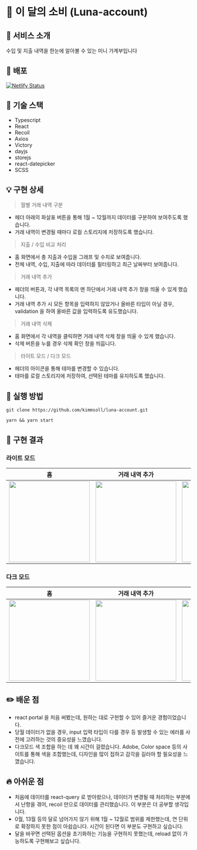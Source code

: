 # 💸 이 달의 소비 (Luna-account)

## 🙌 서비스 소개

수입 및 지출 내역을 한눈에 알아볼 수 있는 미니 가계부입니다

## 🚀 배포
[![Netlify Status](https://api.netlify.com/api/v1/badges/8c963488-351b-41d4-9152-60535ac564b2/deploy-status)](https://luna-account.netlify.app)

## 🔧 기술 스택

- Typescript
- React
- Recoil
- Axios
- Victory
- dayjs
- storejs
- react-datepicker
- SCSS

## 💡 구현 상세
> 월별 거래 내역 구분
- 헤더 아래의 화살표 버튼을 통해 1월 ~ 12월까지 데이터를 구분하여 보여주도록 했습니다.
- 거래 내역이 변경될 때마다 로컬 스토리지에 저장하도록 했습니다.

> 지출 / 수입 비교 처리
- 홈 화면에서 총 지출과 수입을 그래프 및 수치로 보여줍니다.
- 전체 내역, 수입, 지출에 따라 데이터를 필터링하고 최근 날짜부터 보여줍니다.

> 거래 내역 추가
- 헤더의 버튼과, 각 내역 목록의 맨 하단에서 거래 내역 추가 창을 띄울 수 있게 했습니다.
-  거래 내역 추가 시 모든 항목을 입력하지 않았거나 올바른 타입이 아닐 경우, validation 을 하여 올바른 값을 입력하도록 유도했습니다.

> 거래 내역 삭제
- 홈 화면에서 각 내역을 클릭하면 거래 내역 삭제 창을 띄울 수 있게 했습니다.
- 삭제 버튼을 누를 경우 삭제 확인 창을 띄웁니다.

> 라이트 모드 / 다크 모드
- 헤더의 아이콘을 통해 테마를 변경할 수 있습니다.
- 테마를 로컬 스토리지에 저장하여, 선택된 테마를 유지하도록 했습니다.

## 📌 실행 방법

```
git clone https://github.com/kimmsoll/luna-account.git
```

```
yarn && yarn start
```

## 📸 구현 결과
### 라이트 모드
| 홈 | 거래 내역 추가 | 거래 내역 삭제 |
|:---:|:---:|:---:|
|<img src="https://user-images.githubusercontent.com/62868465/172981620-90e15b37-46ab-49da-a879-0e392600a20b.gif" width="220" />|<img src="https://user-images.githubusercontent.com/62868465/172982051-158b8d6b-aba6-4b51-9462-960f67882af4.gif" width="220" />|<img src="https://user-images.githubusercontent.com/62868465/172982674-a5438c66-6eee-49c7-93c3-9f9d7e30d588.gif" width="220" />|

### 다크 모드
| 홈 | 거래 내역 추가 | 거래 내역 삭제 |
|:---:|:---:|:---:|
|<img src="https://user-images.githubusercontent.com/62868465/172983437-f91d9eec-393b-44c6-82e5-676172049dfd.gif" width="220" />|<img src="https://user-images.githubusercontent.com/62868465/172983731-8aacc6ea-c62d-4728-8b1d-fdcf2af2d2c6.gif" width="220" />|<img src="https://user-images.githubusercontent.com/62868465/172984099-6fbaeb27-c3c0-488b-9a4b-000b8d91e193.gif" width="220" />|

## ✏️ 배운 점
- react portal 을 처음 써봤는데, 원하는 대로 구현할 수 있어 즐거운 경험이었습니다.
- 당월 데이터가 없을 경우, input 입력 타입이 다를 경우 등 발생할 수 있는 에러를 사전에 고려하는 것의 중요성을 느꼈습니다.
- 다크모드 색 조합을 하는 데 꽤 시간이 걸렸습니다. Adobe, Color space 등의 사이트를 통해 색을 조합했는데, 디자인을 많이 접하고 감각을 길러야 할 필요성을 느꼈습니다.

## 🔥 아쉬운 점
- 처음에 데이터를 react-query 로 받아왔으나, 데이터가 변경될 때 처리하는 부분에서 난항을 겪어, recoil 만으로 데이터를 관리했습니다. 이 부분은 더 공부할 생각입니다.
- 0월, 13월 등의 달로 넘어가지 않기 위해 1월 ~ 12월로 범위를 제한했는데, 연 단위로 확장하지 못한 점이 아쉽습니다. 시간이 된다면 이 부분도 구현하고 싶습니다.
- 달을 바꾸면 선택된 옵션을 초기화하는 기능을 구현하지 못했는데, reload 없이 가능하도록 구현해보고 싶습니다.
